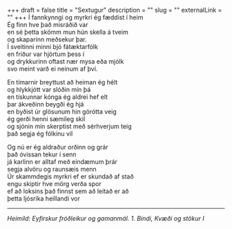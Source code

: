 +++
draft = false
title = "Sextugur"
description = ""
slug = ""
externalLink = ""
+++
Í fannkynngi og myrkri ég fæddist í heim  
Ég finn hve það misráðið var  
en sé þetta skömm mun hún skella á tveim  
og skaparinn meðsekur þar.  
Í sveitinni minni bjó fátæktarfólk  
en friður var hjörtum þess í  
og drykkurinn oftast nær mysa eða mjólk  
svo meint varð ei neinum af því.  

En tímarnir breyttust að heiman ég hélt  
og hlykkjótt var slóðin mín þá  
en tískunnar kónga ég aldrei hef elt  
þar ákveðinn beygði ég hjá  
en byðist úr glösunum hin görótta veig  
ég gerði henni sæmileg skil  
og sjónin mín skerptist með sérhverjum teig  
það segja ég fólkinu vil  

Og nú er ég aldraður orðinn og grár  
það óvissan tekur í senn  
já karlinn er alltaf með eindæmum þrár  
segja alvöru og raunsæis menn  
Úr skammdegis myrkri ef er skundað af stað  
engu skiptir hve mörg verða spor  
ef að loksins það finnst sem að leitað er að   
þetta ljósríka heillandi vor  

- - - -

_Heimild: Eyfirskur fróðleikur og gamanmál. 1. Bindi, Kvæði og stökur I_
